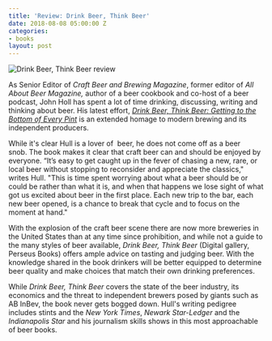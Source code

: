 ```yaml
---
title: 'Review: Drink Beer, Think Beer'
date: 2018-08-08 05:00:00 Z
categories:
- books
layout: post
---
```


![Drink Beer, Think Beer review](images/41KCrGfaijL-132x200.jpg)

As Senior Editor of _Craft Beer and Brewing Magazine_, former editor of _All About Beer Magazine,_ author of a beer cookbook and co-host of a beer podcast, John Holl has spent a lot of time drinking, discussing, writing and thinking about beer. His latest effort, [_Drink Beer, Think Beer: Getting to the Bottom of Every Pint_](https://amzn.to/2nln4eK) is an extended homage to modern brewing and its independent producers.

While it's clear Hull is a lover of  beer, he does not come off as a beer snob. The book makes it clear that craft beer can and should be enjoyed by everyone. “It’s easy to get caught up in the fever of chasing a new, rare, or local beer without stopping to reconsider and appreciate the classics," writes Hull. "This is time spent worrying about what a beer should be or could be rather than what it is, and when that happens we lose sight of what got us excited about beer in the first place. Each new trip to the bar, each new beer opened, is a chance to break that cycle and to focus on the moment at hand."

With the explosion of the craft beer scene there are now more breweries in the United States than at any time since prohibition, and while not a guide to the many styles of beer available, _Drink Beer, Think Beer_ (Digital gallery, Perseus Books) offers ample advice on tasting and judging beer. With the knowledge shared in the book drinkers will be better equipped to determine beer quality and make choices that match their own drinking preferences.

While _Drink Beer, Think Beer_ covers the state of the beer industry, its economics and the threat to independent brewers posed by giants such as AB InBev, the book never gets bogged down. Hull's writing pedigree includes stints and the _New York Times_, _Newark Star-Ledger_ and the _Indianapolis Star_ and his journalism skills shows in this most approachable of beer books.
